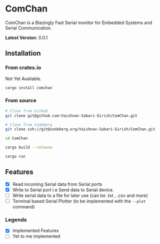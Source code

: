 # ComChan

ComChan is a Blazingly Fast Serial monitor for Embedded Systems and Serial Communication. 

**Latest Version**: 0.0.1

## Installation

### From crates.io

Not Yet Available.

```bash
cargo install comchan
```


### From source

```bash
# Clone from GitHub
git clone git@github.com:Vaishnav-Sabari-Girish/ComChan.git

# Clone from Codeberg
git clone ssh://git@codeberg.org/Vaishnav-Sabari-Girish/ComChan.git
```

```bash
cd ComChan

cargo build --release

cargo run
```

## Features

- [x] Read incoming Serial data from Serial ports
- [x] Write to Serial port i.e Send data to Serial device.
- [ ] Write serial data to a file for later use (can be .txt , .csv and more)
- [ ] Terminal based Serial Plotter (to be implemented with the `--plot` command)

### Legends

- [x] Implemented Features
- [ ] Yet to me implemented
